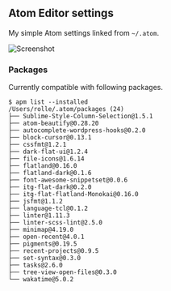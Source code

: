 ## Atom Editor settings

My simple Atom settings linked from `~/.atom`.

![Screenshot](https://dl.dropboxusercontent.com/u/18447700/Screenshot%202016-01-20%2009.48.34.png "Look how sexy I am.")

### Packages

Currently compatible with following packages.

````
$ apm list --installed
/Users/rolle/.atom/packages (24)
├── Sublime-Style-Column-Selection@1.5.1
├── atom-beautify@0.28.20
├── autocomplete-wordpress-hooks@0.2.0
├── block-cursor@0.13.1
├── cssfmt@1.2.1
├── dark-flat-ui@1.2.4
├── file-icons@1.6.14
├── flatland@0.16.0
├── flatland-dark@0.1.6
├── font-awesome-snippetset@0.0.6
├── itg-flat-dark@0.2.0
├── itg-flat-flatland-Monokai@0.16.0
├── jsfmt@1.1.2
├── language-tcl@0.1.2
├── linter@1.11.3
├── linter-scss-lint@2.5.0
├── minimap@4.19.0
├── open-recent@4.0.1
├── pigments@0.19.5
├── recent-projects@0.9.5
├── set-syntax@0.3.0
├── tasks@2.6.0
├── tree-view-open-files@0.3.0
└── wakatime@5.0.2
````